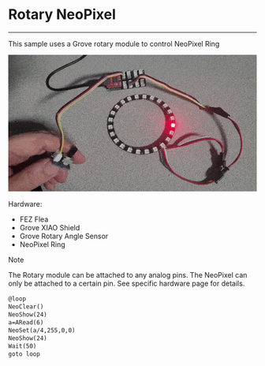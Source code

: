 # Rotary NeoPixel

---
This sample uses a Grove rotary module to control NeoPixel Ring

![Rotary Module](images/rotary-neopixel.gif)

Hardware:
 - FEZ Flea
- Grove XIAO Shield
- Grove Rotary Angle Sensor
- NeoPixel Ring

> [!NOTE] 
> The Rotary module can be attached to any analog pins. The NeoPixel can only be attached to a certain pin. See specific hardware page for details.

```basic
@loop
NeoClear()
NeoShow(24)
a=ARead(6)
NeoSet(a/4,255,0,0)
NeoShow(24)
Wait(50)
goto loop
```
